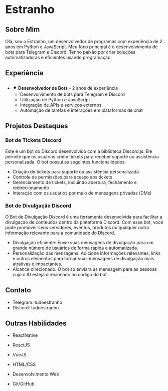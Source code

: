 # <span style="font-size:36px;">Estranho</span>

## Sobre Mim
Olá, sou o Estranho, um desenvolvedor de programas com experiência de 2 anos em Python e JavaScript. Meu foco principal é o desenvolvimento de bots para Telegram e Discord. Tenho paixão por criar soluções automatizadoras e eficientes usando programação.

## Experiência

- <span style="font-size:24px;">•</span> **Desenvolvedor de Bots** - 2 anos de experiência
  - Desenvolvimento de bots para Telegram e Discord
  - Utilização de Python e JavaScript
  - Integração de APIs e serviços externos
  - Automação de tarefas e interações em plataformas de chat

## Projetos Destaques

### Bot de Tickets Discord

Este é um bot do Discord desenvolvido com a biblioteca Discord.js. Ele permite que os usuários criem tickets para receber suporte ou assistência personalizada. O bot possui as seguintes funcionalidades:

- Criação de tickets para suporte ou assistência personalizada
- Controle de permissões para acesso aos tickets
- Gerenciamento de tickets, incluindo abertura, fechamento e redirecionamento
- Interação com os usuários por meio de mensagens privadas (DMs)

### Bot de Divulgação Discord

O Bot de Divulgação Discord é uma ferramenta desenvolvida para facilitar a divulgação de conteúdos dentro da plataforma Discord. Com esse bot, você pode promover seus servidores, eventos, produtos ou qualquer outra informação relevante para a comunidade do Discord.

- Divulgação eficiente: Envie suas mensagens de divulgação para um grande número de usuários de forma rápida e automatizada.
- Personalização das mensagens: Adicione informações relevantes, links e outros elementos para tornar suas mensagens de divulgação mais atrativas e impactantes.
- Alcance direcionado: O bot so enviara as mensagem para as pessoas cujo o ID esteja direcionado no codigo do bot.

## Contato

- Telegram: tudoestranho
- Discord: tudoestranho

## Outras Habilidades

- ReactNative
  
- ReactJS
  
- VueJS
  
- HTML/CSS
  
- Desenvolvimento Web

- Git/GitHub
